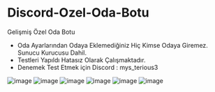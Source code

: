 # Discord-Ozel-Oda-Botu
Gelişmiş Özel Oda Botu


- Oda Ayarlarından Odaya Eklemediğiniz Hiç Kimse Odaya Giremez. Sunucu Kurucusu Dahil.
- Testleri Yapıldı Hatasız Olarak Çalışmaktadır.
- Denemek Test Etmek için Discord : mys_terious3

![image](https://github.com/mysteriouss3/Discord-Ozel-Oda-Botu/assets/142053394/ab00f2c7-4e18-4d5b-94b6-c6ece532e9cf)
![image](https://github.com/mysteriouss3/Discord-Ozel-Oda-Botu/assets/142053394/0b6f9f4c-c962-444b-8aa2-15e42447fe1c)
![image](https://github.com/mysteriouss3/Discord-Ozel-Oda-Botu/assets/142053394/f2dad2ed-2464-4280-8b34-cc91a138c4ef)
![image](https://github.com/mysteriouss3/Discord-Ozel-Oda-Botu/assets/142053394/7c700510-7605-42c1-90b4-6023710dac4b)
![image](https://github.com/mysteriouss3/Discord-Ozel-Oda-Botu/assets/142053394/30bb24c7-91d4-4118-9619-6a8290aba06b)
![image](https://github.com/mysteriouss3/Discord-Ozel-Oda-Botu/assets/142053394/0d4028a5-539d-44d3-9deb-81aa7099e503)

